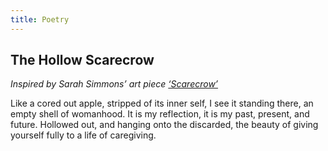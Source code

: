 ```yaml
---
title: Poetry
---
```


## The Hollow Scarecrow
<i>Inspired by Sarah Simmons’ art piece [‘Scarecrow’](https://www.anthropologyofmotherhood.com/sarah-simmons)</i>

Like a cored out apple, stripped of its inner self,
I see it standing there, an empty shell of womanhood.
It is my reflection, it is my past, present, and future.
Hollowed out, and hanging onto the discarded,
the beauty of giving yourself fully to a life of caregiving.
